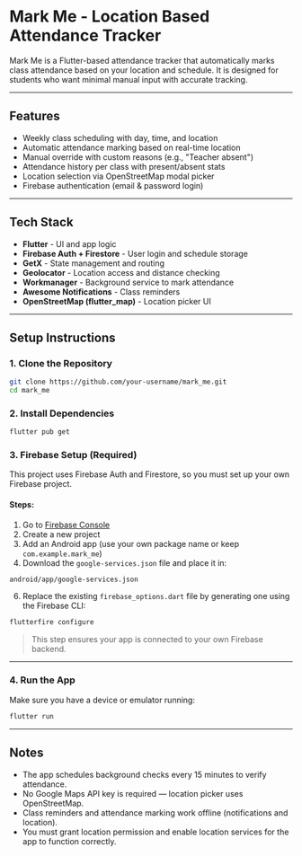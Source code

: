 # Mark Me - Location Based Attendance Tracker

Mark Me is a Flutter-based attendance tracker that automatically marks class attendance based on your location and schedule. It is designed for students who want minimal manual input with accurate tracking.

---

## Features

- Weekly class scheduling with day, time, and location
- Automatic attendance marking based on real-time location
- Manual override with custom reasons (e.g., "Teacher absent")
- Attendance history per class with present/absent stats
- Location selection via OpenStreetMap modal picker
- Firebase authentication (email & password login)

---

## Tech Stack

- **Flutter** - UI and app logic
- **Firebase Auth + Firestore** - User login and schedule storage
- **GetX** - State management and routing
- **Geolocator** - Location access and distance checking
- **Workmanager** - Background service to mark attendance
- **Awesome Notifications** - Class reminders
- **OpenStreetMap (flutter_map)** - Location picker UI

---

## Setup Instructions

### 1. Clone the Repository

```bash
git clone https://github.com/your-username/mark_me.git
cd mark_me
````

### 2. Install Dependencies

```bash
flutter pub get
```

### 3. Firebase Setup (Required)

This project uses Firebase Auth and Firestore, so you must set up your own Firebase project.

#### Steps:

1. Go to [Firebase Console](https://console.firebase.google.com/)
2. Create a new project
3. Add an Android app (use your own package name or keep `com.example.mark_me`)
4. Download the `google-services.json` file and place it in:

```
android/app/google-services.json
```

6. Replace the existing `firebase_options.dart` file by generating one using the Firebase CLI:

```bash
flutterfire configure
```

> This step ensures your app is connected to your own Firebase backend.

---

### 4. Run the App

Make sure you have a device or emulator running:

```bash
flutter run
```

---

## Notes

* The app schedules background checks every 15 minutes to verify attendance.
* No Google Maps API key is required — location picker uses OpenStreetMap.
* Class reminders and attendance marking work offline (notifications and location).
* You must grant location permission and enable location services for the app to function correctly.

